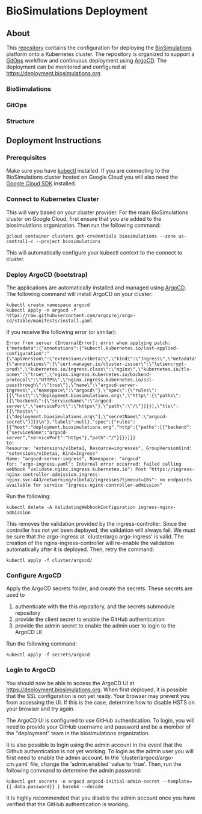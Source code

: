 # BioSimulations Deployment
## About
This [repository](https://github.com/biosimulations/deployment) contains the configuration for deploying the [BioSimulations](https://github.com/biosimulations/biosimulations) platform onto a Kubernetes cluster. The repository is organized to support a [GitOps](#gitops) workflow and continuous deployment using [ArgoCD](https://argoproj.github.io/argo-cd/). The deployment can be monitored and configured at https://deployment.biosimulations.org
### BioSimulations
### GitOps
### Structure 
## Deployment Instructions

### Prerequisites
Make sure you have [kubectl](https://kubernetes.io/docs/tasks/tools/#kubectl) installed. If you are connecting to the BioSimulations cluster hosted on Google Cloud you will also need the [Google Cloud SDK](https://cloud.google.com/sdk/docs/quickstart-cli) installed.
### Connect to Kubernetes Cluster
This will vary based on your cluster provider. For the main BioSimulations cluster on Google Cloud, first ensure that you are added to the biosimulations organization. Then run the following command:

```
gcloud container clusters get-credentials biosimulations --zone us-central1-c --project biosimulations
```

This will automatically configure your kubectl context to the connect to cluster.
### Deploy ArgoCD (bootstrap)
The applications are automatically installed and managed using [ArgoCD](https://argoproj.github.io/argo-cd/). The following command will install ArgoCD on your cluster:

```
kubectl create namespace argocd
kubectl apply -n argocd -f https://raw.githubusercontent.com/argoproj/argo-cd/stable/manifests/install.yaml
```

If you receive the following error (or similar):
```
Error from server (InternalError): error when applying patch:
{"metadata":{"annotations":{"kubectl.kubernetes.io/last-applied-configuration":"{\"apiVersion\":\"extensions/v1beta1\",\"kind\":\"Ingress\",\"metadata\":{\"annotations\":{\"cert-manager.io/cluster-issuer\":\"letsencrypt-prod\",\"kubernetes.io/ingress.class\":\"nginx\",\"kubernetes.io/tls-acme\":\"true\",\"nginx.ingress.kubernetes.io/backend-protocol\":\"HTTPS\",\"nginx.ingress.kubernetes.io/ssl-passthrough\":\"true\"},\"name\":\"argocd-server-ingress\",\"namespace\":\"argocd\"},\"spec\":{\"rules\":[{\"host\":\"deployment.biosimulations.org\",\"http\":{\"paths\":[{\"backend\":{\"serviceName\":\"argocd-server\",\"servicePort\":\"https\"},\"path\":\"/\"}]}}],\"tls\":[{\"hosts\":[\"deployment.biosimulations.org\"],\"secretName\":\"argocd-secret\"}]}}\n"},"labels":null},"spec":{"rules":[{"host":"deployment.biosimulations.org","http":{"paths":[{"backend":{"serviceName":"argocd-server","servicePort":"https"},"path":"/"}]}}]}}
to:
Resource: "extensions/v1beta1, Resource=ingresses", GroupVersionKind: "extensions/v1beta1, Kind=Ingress"
Name: "argocd-server-ingress", Namespace: "argocd"
for: "argo-ingress.yaml": Internal error occurred: failed calling webhook "validate.nginx.ingress.kubernetes.io": Post "https://ingress-nginx-controller-admission.ingress-nginx.svc:443/networking/v1beta1/ingresses?timeout=10s": no endpoints available for service "ingress-nginx-controller-admission"
```
Run the following: 
```
kubectl delete -A ValidatingWebhookConfiguration ingress-nginx-admission
```
This removes the validation provided by the ingress-controller. Since the controller has not yet been deployed, the validation will always fail. We must be sure that the argo-ingress at `cluster/argo.argo-ingress' is valid. The creation of the nginx-ingress-controller will re-enable the validation automatically after it is deployed.
Then, retry the command:

```
kubectl apply -f cluster/argocd/
```
### Configure ArgoCD
Apply the ArgoCD secrets folder, and create the secrets. These secrets are used to 
1. authenticate with the this repository, and the secrets submodule repository
2. provide the client secret to enable the GitHub authentication
3. provide the admin secret to enable the admin user to login to the ArgoCD UI

Run the following command: 
```
kubectl apply -f secrets/argocd
```

### Login to ArgoCD
You should now be able to access the ArgoCD UI at https://deployment.biosimulations.org. When first deployed, it is possible that the SSL configuration is not yet ready. Your browser may prevent you from accessing the UI. If this is the case, determine how to disable HSTS on your browser and try again. 

The ArgoCD UI is configured to use GitHub authentication. To login, you will need to provide your GitHub username and password and be a member of the "deployment" team in the biosimulations organization.

It is also possible to login using the admin account in the event that the Github authentication is not yet working. To login as the admin user you will first need to enable the admin account. In the 'cluster/argocd/argo-cm.yaml' file, change the 'admin.enabled' value to 'true'. Then, run the following command to determine the admin password:

```
kubectl get secrets -n argocd argocd-initial-admin-secret --template={{.data.password}} | base64 --decode
```
It is highly recommended that you disable the admin account once you have verified that the GitHub authentication is working.


